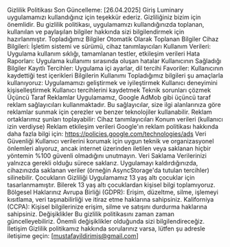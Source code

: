 Gizlilik Politikası
Son Güncelleme: [26.04.2025]
Giriş
Luminary uygulamamızı kullandığınız için teşekkür ederiz. Gizliliğiniz bizim için önemlidir. Bu gizlilik politikası, uygulamamızı kullandığınızda toplanan, kullanılan ve paylaşılan bilgiler hakkında sizi bilgilendirmek için hazırlanmıştır.
Topladığımız Bilgiler
Otomatik Olarak Toplanan Bilgiler
Cihaz Bilgileri: İşletim sistemi ve sürümü, cihaz tanımlayıcıları
Kullanım Verileri: Uygulama kullanım sıklığı, tamamlanan testler, etkileşim verileri
Hata Raporları: Uygulama kullanımı sırasında oluşan hatalar
Kullanıcının Sağladığı Bilgiler
Kayıtlı Tercihler: Uygulama içi ayarlar, dil tercihi
Favoriler: Kullanıcının kaydettiği test içerikleri
Bilgilerin Kullanımı
Topladığımız bilgileri şu amaçlarla kullanıyoruz:
Uygulamamızı geliştirmek ve iyileştirmek
Kullanıcı deneyimini kişiselleştirmek
Kullanıcı tercihlerini kaydetmek
Teknik sorunları çözmek
Üçüncü Taraf Reklamlar
Uygulamamız, Google AdMob gibi üçüncü taraf reklam sağlayıcıları kullanmaktadır. Bu sağlayıcılar, size ilgi alanlarınıza göre reklamlar sunmak için çerezler ve benzer teknolojiler kullanabilir. Reklam ortaklarımız şunları toplayabilir:
Cihaz tanımlayıcıları
Konum verileri (kullanıcı izin verdiyse)
Reklam etkileşim verileri
Google'ın reklam politikası hakkında daha fazla bilgi için: https://policies.google.com/technologies/ads
Veri Güvenliği
Kullanıcı verilerini korumak için uygun teknik ve organizasyonel önlemleri alıyoruz, ancak internet üzerinden iletilen veya saklanan hiçbir yöntemin %100 güvenli olmadığını unutmayın.
Veri Saklama
Verilerinizi yalnızca gerekli olduğu sürece saklarız. Uygulamayı kaldırdığınızda, cihazınızda saklanan veriler (örneğin AsyncStorage'da tutulan tercihler) silinebilir.
Çocukların Gizliliği
Uygulamamız 13 yaş altı çocuklar için tasarlanmamıştır. Bilerek 13 yaş altı çocuklardan kişisel bilgi toplamıyoruz.
Bölgesel Haklarınız
Avrupa Birliği (GDPR): Erişim, düzeltme, silme, işlemeyi kısıtlama, veri taşınabilirliği ve itiraz etme haklarına sahipsiniz.
Kaliforniya (CCPA): Kişisel bilgilerinize erişim, silme ve satışını durdurma haklarına sahipsiniz.
Değişiklikler
Bu gizlilik politikasını zaman zaman güncelleyebiliriz. Önemli değişiklikler olduğunda sizi bilgilendireceğiz.
İletişim
Gizlilik politikamız hakkında sorularınız varsa, lütfen şu adresle iletişime geçin:
[mustafayildirimjs@gmail.com]
